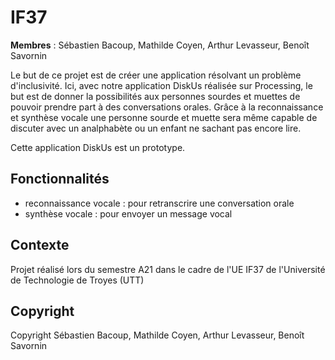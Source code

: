 # IF37

**Membres** : Sébastien Bacoup, Mathilde Coyen, Arthur Levasseur, Benoît Savornin

Le but de ce projet est de créer une application résolvant un problème d'inclusivité. Ici, avec notre application DiskUs réalisée sur Processing, le but est de donner la possibilités aux personnes sourdes et muettes de pouvoir prendre part à des conversations orales. Grâce à la reconnaissance et synthèse vocale une personne sourde et muette sera même capable de discuter avec un analphabète ou un enfant ne sachant pas encore lire.

Cette application DiskUs est un prototype.

## Fonctionnalités

- reconnaissance vocale : pour retranscrire une conversation orale
- synthèse vocale : pour envoyer un message vocal

## Contexte

Projet réalisé lors du semestre A21 dans le cadre de l'UE IF37 de l'Université de Technologie de Troyes (UTT)

## Copyright

Copyright Sébastien Bacoup, Mathilde Coyen, Arthur Levasseur, Benoît Savornin